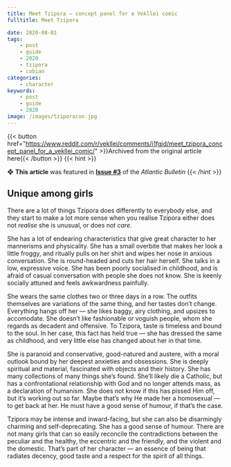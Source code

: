 ```yaml
---
title: Meet Tzipora — concept panel for a Vekllei comic
fulltitle: Meet Tzipora

date: 2020-08-01
tags:
    - post
    - guide
    - 2020
    - tzipora
    - cobian
categories:
    - character
keywords:
    - post
    - guide
    - 2020
image: /images/tziporacon.jpg
---
```

{{< button href="https://www.reddit.com/r/vekllei/comments/i1fgjd/meet_tzipora_concept_panel_for_a_vekllei_comic/" >}}Archived from the original article here{{< /button >}}
{{< hint >}}

❖ **This article** was featured in [**Issue #3**](/newsdesk/bulletin/2020/3) of the *Atlantic Bulletin*
{{< /hint >}}

## Unique among girls

There are a lot of things Tzipora does differently to everybody else, and they start to make a lot more sense when you realise Tzipora either does not *realise* she is unusual, or does not *care*.

She has a lot of endearing characteristics that give great character to her mannerisms and physicality. She has a small overbite that makes her look a little froggy, and ritually pulls on her shirt and wipes her nose in anxious conversation. She is round-headed and cuts her hair herself. She talks in a low, expressive voice. She has been poorly socialised in childhood, and is afraid of casual conversation with people she does not know. She is keenly socially attuned and feels awkwardness painfully.

She wears the same clothes two or three days in a row. The outfits themselves are variations of the same thing, and her tastes don’t change. Everything hangs off her — she likes baggy, airy clothing, and upsizes to accomodate. She doesn’t like fashionable or voguish people, whom she regards as decadent and offensive. To Tzipora, taste is timeless and bound to the soul. In her case, this fact has held true — she has dressed the same as childhood, and very little else has changed about her in that time.

She is paranoid and conservative, good-natured and austere, with a moral outlook bound by her deepest anxieties and obsessions. She is deeply spiritual and material, fascinated with objects and their history. She has many collections of many things she’s found. She’ll likely die a Catholic, but has a confrontational relationship with God and no longer attends mass, as a declaration of humanism. She does not know if this has pissed Him off, but it’s working out so far. Maybe that’s why He made her a homosexual — to get back at her. He must have a good sense of humour, if that’s the case.

Tzipora may be intense and inward-facing, but she can also be disarmingly charming and self-deprecating. She has a good sense of humour. There are not many girls that can so easily reconcile the contradictions between the peculiar and the healthy, the eccentric and the friendly, and the violent and the domestic. That’s part of her character — an essence of being that radiates decency, good taste and a respect for the spirit of all things.
